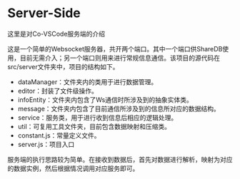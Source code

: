 # Server-Side

这里是对Co-VSCode服务端的介绍

这是一个简单的Websocket服务器，共开两个端口。其中一个端口供ShareDB使用，目前无需介入；另一个端口则用来进行常规信息通信。该项目的源代码在src/server文件夹中，项目的结构如下。

* dataManager：文件夹内的类用于进行数据管理。
* editor：封装了文件级操作。
* infoEntity：文件夹内包含了Ws通信时所涉及到的抽象实体类。
* message：文件夹内包含了目前通信所涉及到的信息所对应的数据结构。
* service：服务类，用于进行收到信息后相应的逻辑处理。
* util：可复用工具文件夹，目前包含数据映射和压缩类。
* constant.js：常量定义文件。
* server.js：项目入口



服务端的执行思路较为简单。在接收到数据后，首先对数据进行解析，映射为对应的数据实例，然后根据情况调用对应服务即可。
